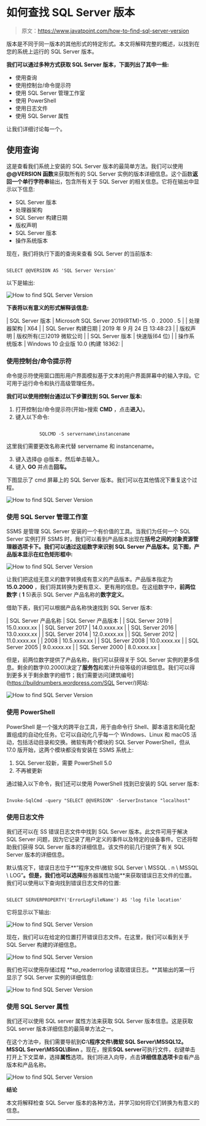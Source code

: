 # 如何查找 SQL Server 版本

> 原文：<https://www.javatpoint.com/how-to-find-sql-server-version>

版本是不同于同一版本的其他形式的特定形式。本文将解释完整的概述，以找到在您的系统上运行的 SQL Server 版本。

**我们可以通过多种方式获取 SQL Server 版本，下面列出了其中一些:**

*   使用查询
*   使用控制台/命令提示符
*   使用 SQL Server 管理工作室
*   使用 PowerShell
*   使用日志文件
*   使用 SQL Server 属性

让我们详细讨论每一个。

## 使用查询

这是查看我们系统上安装的 SQL Server 版本的最简单方法。我们可以使用 **@@VERSION 函数**来获取所有的 SQL Server 实例的版本详细信息。这个函数**返回一个单行字符串**输出，包含所有关于 SQL Server 的相关信息。它将在输出中显示以下信息:

*   SQL Server 版本
*   处理器架构
*   SQL Server 构建日期
*   版权声明
*   SQL Server 版本
*   操作系统版本

现在，我们将执行下面的查询来查看 SQL Server 的当前版本:

```

SELECT @@VERSION AS 'SQL Server Version'

```

以下是输出:

![How to find SQL Server Version](img/dcfa135122d72be54cf714b9e57d5d15.png)

**下表将以有意义的形式解释该信息:**

| SQL Server 版本 | Microsoft SQL Server 2019(RTM)-15 . 0 . 2000 . 5 |
| 处理器架构 | X64 |
| SQL Server 构建日期 | 2019 年 9 月 24 日 13:48:23 |
| 版权声明 | 版权所有(三)2019 微软公司 |
| SQL Server 版本 | 快速版(64 位) |
| 操作系统版本 | Windows 10 企业版 10.0 <x64>(构建 18362:</x64> |

### 使用控制台/命令提示符

命令提示符使用窗口图形用户界面模拟基于文本的用户界面屏幕中的输入字段。它可用于运行命令和执行高级管理任务。

**我们可以使用控制台通过以下步骤找到 SQL Server 版本:**

1.  打开控制台/命令提示符(开始>搜索 **CMD** ，点击**进入**)。
2.  键入以下命令:

```

	    	SQLCMD -S servername\instancename

```

这里我们需要更改名称来代替 servername 和 instancename。

3.  键入选择@ @版本，然后单击输入。
4.  键入 **GO** 并点击**回车。**

下图显示了 cmd 屏幕上的 SQL Server 版本。我们可以在其他情况下重复这个过程。

![How to find SQL Server Version](img/16e40d9ac73a53d591e92c9ec8fddce7.png)

### 使用 SQL Server 管理工作室

SSMS 是管理 SQL Server 安装的一个有价值的工具。当我们为任何一个 SQL Server 实例打开 SSMS 时，我们可以看到产品版本出现在**括号之间的对象资源管理器选项卡下。**我们可以通过这组数字来识别 SQL Server 产品版本。见下图，产品版本显示在**红色矩形框中:**

![How to find SQL Server Version](img/e84e98c508f73c1eee9a0d412700905f.png)

让我们把这组无意义的数字转换成有意义的产品版本。产品版本指定为 **15.0.2000** ，我们将其转换为更有意义、更有用的信息。在这组数字中，**前两位数字** ( **1** 5)表示 SQL Server 产品名称的**数字定义**。

借助下表，我们可以根据产品名称快速找到 SQL Server 版本:

| SQL Server 产品名称 | SQL Server 产品版本 |
| SQL Server 2019 | 15.0.xxxx.xx |
| SQL Server 2017 | 14.0.xxxx.xx |
| SQL Server 2016 | 13.0.xxxx.xx |
| SQL Server 2014 | 12.0.xxxx.xx |
| SQL Server 2012 | 11.0.xxxx.xx |
| 2008 | 10.5.xxxx.xx |
| SQL Server 2008 | 10.0.xxxx.xx |
| SQL Server 2005 | 9.0.xxxx.xx |
| SQL Server 2000 | 8.0.xxxx.xx |

但是，前两位数字提供了产品名称，我们可以获得关于 SQL Server 实例的更多信息。剩余的数字(0.2000)决定了**服务包**和累计升级等级的详细信息。我们可以得到更多关于剩余数字的细节；我们需要访问[建筑编号](https://buildnumbers.wordpress.com/SQL Server/)网站:

![How to find SQL Server Version](img/5aaac9bde10c350aba2ff50ea8a5a318.png)

### 使用 PowerShell

PowerShell 是一个强大的跨平台工具，用于由命令行 Shell、脚本语言和简化配置组成的自动化任务。它可以自动化几乎每一个 Windows、Linux 和 macOS 活动，包括活动目录和交换。微软有两个模块的 SQL Server PowerShell，但从 17.0 版开始，这两个模块都没有安装在 SSMS 系统上:

1.  SQL Server:较新，需要 PowerShell 5.0
2.  不再被更新

通过输入以下命令，我们还可以使用 PowerShell 找到已安装的 SQL server 版本:

```

Invoke-SqlCmd -query "SELECT @@VERSION" -ServerInstance "localhost"

```

### 使用日志文件

我们还可以在 SS 错误日志文件中找到 SQL Server 版本。此文件可用于解决 SQL Server 问题，因为它记录了用户定义的事件以及特定的设备事件。它还将帮助我们获得 SQL Server 版本的详细信息。该文件的前几行提供了有关 SQL Server 版本的详细信息。

默认情况下，错误日志位于**“程序文件\微软 SQL Server \ MSSQL . n \ MSSQL \ LOG”**。但是，我们也可以选择**服务器属性功能**来获取错误日志文件的位置。我们可以使用以下查询找到错误日志文件的位置:

```

SELECT SERVERPROPERTY('ErrorLogFileName') AS 'log file location'

```

它将显示以下输出:

![How to find SQL Server Version](img/d64496a11cc1f406fe08f43aad68f85f.png)

现在，我们可以在给定的位置打开错误日志文件。在这里，我们可以看到关于 SQL Server 构建的详细信息。

![How to find SQL Server Version](img/74f0769ba959c5f3e5ccfe8943381389.png)

我们也可以使用存储过程 **sp_readerrorlog 读取错误日志。**其输出的第一行显示了 SQL Server 实例的详细信息:

![How to find SQL Server Version](img/98f377f6e1843635273544ff82bc1cdd.png)

### 使用 SQL Server 属性

我们还可以使用 SQL server 属性方法来获取 SQL Server 版本信息。这是获取 SQL server 版本详细信息的最简单方法之一。

在这个方法中，我们需要导航到**C:\程序文件\微软 SQL Server\MSSQL12。MSSQL Server\MSSQL\Binn** 。现在，搜索**SQL server**可执行文件，右键单击打开上下文菜单，选择**属性**选项。我们将进入向导，点击**详细信息选项卡**查看产品版本和产品名称。

![How to find SQL Server Version](img/192e8d318df0d39781faa222ed9bd884.png)

**结论**

本文将解释检查 SQL Server 版本的各种方法，并学习如何将它们转换为有意义的信息。

* * *